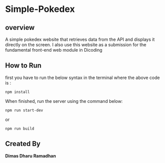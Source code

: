 # Simple-Pokedex

## overview
A simple pokedex website that retrieves data from the API and displays it directly on the screen. I also use this website as a submission for the fundamental front-end web module in Dicoding

## How to Run
first you have to run the below syntax in the terminal where the above code is :
```
npm install
```

When finished, run the server using the command below:
```
npm run start-dev
```
or
```
npm run build
```

 ## Created By
 **Dimas Dharu Ramadhan**
